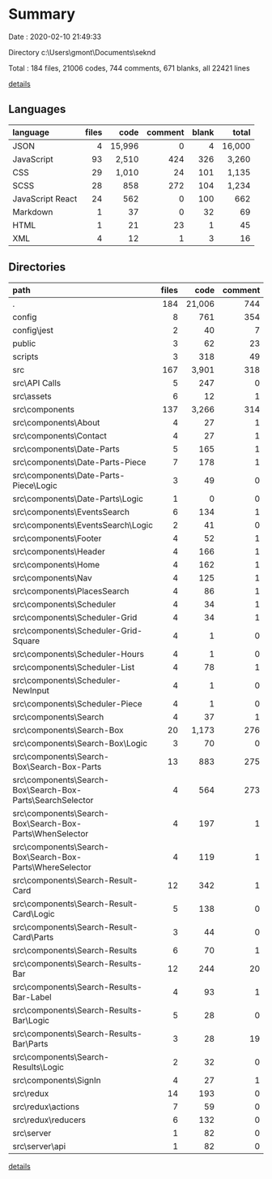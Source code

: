# Summary

Date : 2020-02-10 21:49:33

Directory c:\Users\gmont\Documents\seknd

Total : 184 files,  21006 codes, 744 comments, 671 blanks, all 22421 lines

[details](details.md)

## Languages
| language | files | code | comment | blank | total |
| :--- | ---: | ---: | ---: | ---: | ---: |
| JSON | 4 | 15,996 | 0 | 4 | 16,000 |
| JavaScript | 93 | 2,510 | 424 | 326 | 3,260 |
| CSS | 29 | 1,010 | 24 | 101 | 1,135 |
| SCSS | 28 | 858 | 272 | 104 | 1,234 |
| JavaScript React | 24 | 562 | 0 | 100 | 662 |
| Markdown | 1 | 37 | 0 | 32 | 69 |
| HTML | 1 | 21 | 23 | 1 | 45 |
| XML | 4 | 12 | 1 | 3 | 16 |

## Directories
| path | files | code | comment | blank | total |
| :--- | ---: | ---: | ---: | ---: | ---: |
| . | 184 | 21,006 | 744 | 671 | 22,421 |
| config | 8 | 761 | 354 | 89 | 1,204 |
| config\jest | 2 | 40 | 7 | 9 | 56 |
| public | 3 | 62 | 23 | 5 | 90 |
| scripts | 3 | 318 | 49 | 47 | 414 |
| src | 167 | 3,901 | 318 | 496 | 4,715 |
| src\API Calls | 5 | 247 | 0 | 13 | 260 |
| src\assets | 6 | 12 | 1 | 6 | 19 |
| src\components | 137 | 3,266 | 314 | 420 | 4,000 |
| src\components\About | 4 | 27 | 1 | 5 | 33 |
| src\components\Contact | 4 | 27 | 1 | 5 | 33 |
| src\components\Date-Parts | 5 | 165 | 1 | 18 | 184 |
| src\components\Date-Parts-Piece | 7 | 178 | 1 | 18 | 197 |
| src\components\Date-Parts-Piece\Logic | 3 | 49 | 0 | 8 | 57 |
| src\components\Date-Parts\Logic | 1 | 0 | 0 | 1 | 1 |
| src\components\EventsSearch | 6 | 134 | 1 | 16 | 151 |
| src\components\EventsSearch\Logic | 2 | 41 | 0 | 3 | 44 |
| src\components\Footer | 4 | 52 | 1 | 8 | 61 |
| src\components\Header | 4 | 166 | 1 | 19 | 186 |
| src\components\Home | 4 | 162 | 1 | 21 | 184 |
| src\components\Nav | 4 | 125 | 1 | 15 | 141 |
| src\components\PlacesSearch | 4 | 86 | 1 | 10 | 97 |
| src\components\Scheduler | 4 | 34 | 1 | 6 | 41 |
| src\components\Scheduler-Grid | 4 | 34 | 1 | 5 | 40 |
| src\components\Scheduler-Grid-Square | 4 | 1 | 0 | 3 | 4 |
| src\components\Scheduler-Hours | 4 | 1 | 0 | 3 | 4 |
| src\components\Scheduler-List | 4 | 78 | 1 | 9 | 88 |
| src\components\Scheduler-NewInput | 4 | 1 | 0 | 3 | 4 |
| src\components\Scheduler-Piece | 4 | 1 | 0 | 3 | 4 |
| src\components\Search | 4 | 37 | 1 | 6 | 44 |
| src\components\Search-Box | 20 | 1,173 | 276 | 134 | 1,583 |
| src\components\Search-Box\Logic | 3 | 70 | 0 | 9 | 79 |
| src\components\Search-Box\Search-Box-Parts | 13 | 883 | 275 | 105 | 1,263 |
| src\components\Search-Box\Search-Box-Parts\SearchSelector | 4 | 564 | 273 | 79 | 916 |
| src\components\Search-Box\Search-Box-Parts\WhenSelector | 4 | 197 | 1 | 14 | 212 |
| src\components\Search-Box\Search-Box-Parts\WhereSelector | 4 | 119 | 1 | 11 | 131 |
| src\components\Search-Result-Card | 12 | 342 | 1 | 35 | 378 |
| src\components\Search-Result-Card\Logic | 5 | 138 | 0 | 12 | 150 |
| src\components\Search-Result-Card\Parts | 3 | 44 | 0 | 10 | 54 |
| src\components\Search-Results | 6 | 70 | 1 | 10 | 81 |
| src\components\Search-Results-Bar | 12 | 244 | 20 | 45 | 309 |
| src\components\Search-Results-Bar-Label | 4 | 93 | 1 | 15 | 109 |
| src\components\Search-Results-Bar\Logic | 5 | 28 | 0 | 11 | 39 |
| src\components\Search-Results-Bar\Parts | 3 | 28 | 19 | 7 | 54 |
| src\components\Search-Results\Logic | 2 | 32 | 0 | 4 | 36 |
| src\components\SignIn | 4 | 27 | 1 | 5 | 33 |
| src\redux | 14 | 193 | 0 | 33 | 226 |
| src\redux\actions | 7 | 59 | 0 | 18 | 77 |
| src\redux\reducers | 6 | 132 | 0 | 14 | 146 |
| src\server | 1 | 82 | 0 | 10 | 92 |
| src\server\api | 1 | 82 | 0 | 10 | 92 |

[details](details.md)
